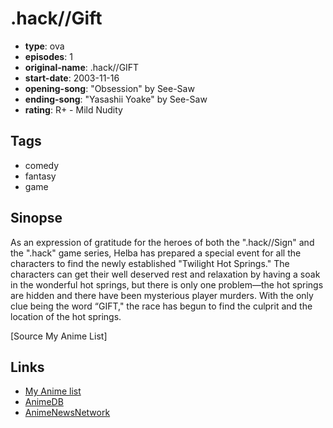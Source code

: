 # .hack//Gift

-   **type**: ova
-   **episodes**: 1
-   **original-name**: .hack//GIFT
-   **start-date**: 2003-11-16
-   **opening-song**: "Obsession" by See-Saw
-   **ending-song**: "Yasashii Yoake" by See-Saw
-   **rating**: R+ - Mild Nudity

## Tags

-   comedy
-   fantasy
-   game

## Sinopse

As an expression of gratitude for the heroes of both the ".hack//Sign" and the ".hack" game series, Helba has prepared a special event for all the characters to find the newly established "Twilight Hot Springs." The characters can get their well deserved rest and relaxation by having a soak in the wonderful hot springs, but there is only one problem—the hot springs are hidden and there have been mysterious player murders. With the only clue being the word “GIFT," the race has begun to find the culprit and the location of the hot springs.

[Source My Anime List]

## Links

-   [My Anime list](https://myanimelist.net/anime/454/hack__Gift)
-   [AnimeDB](http://anidb.info/perl-bin/animedb.pl?show=anime&aid=1135)
-   [AnimeNewsNetwork](http://www.animenewsnetwork.com/encyclopedia/anime.php?id=3613)
